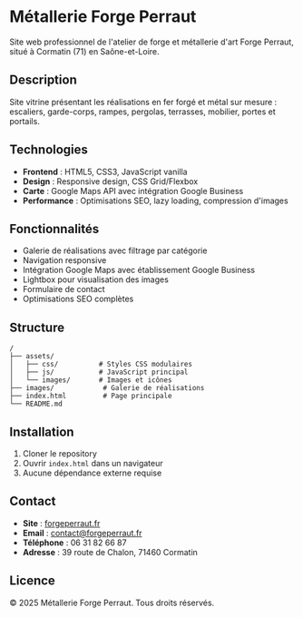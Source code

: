 # Métallerie Forge Perraut

Site web professionnel de l'atelier de forge et métallerie d'art Forge Perraut, situé à Cormatin (71) en Saône-et-Loire.

## Description

Site vitrine présentant les réalisations en fer forgé et métal sur mesure : escaliers, garde-corps, rampes, pergolas, terrasses, mobilier, portes et portails.

## Technologies

- **Frontend** : HTML5, CSS3, JavaScript vanilla
- **Design** : Responsive design, CSS Grid/Flexbox
- **Carte** : Google Maps API avec intégration Google Business
- **Performance** : Optimisations SEO, lazy loading, compression d'images

## Fonctionnalités

- Galerie de réalisations avec filtrage par catégorie
- Navigation responsive
- Intégration Google Maps avec établissement Google Business
- Lightbox pour visualisation des images
- Formulaire de contact
- Optimisations SEO complètes

## Structure

```
/
├── assets/
│   ├── css/          # Styles CSS modulaires
│   ├── js/           # JavaScript principal
│   └── images/       # Images et icônes
├── images/            # Galerie de réalisations
├── index.html         # Page principale
└── README.md
```

## Installation

1. Cloner le repository
2. Ouvrir `index.html` dans un navigateur
3. Aucune dépendance externe requise

## Contact

- **Site** : [forgeperraut.fr](https://forgeperraut.fr)
- **Email** : contact@forgeperraut.fr
- **Téléphone** : 06 31 82 66 87
- **Adresse** : 39 route de Chalon, 71460 Cormatin

## Licence

© 2025 Métallerie Forge Perraut. Tous droits réservés.

